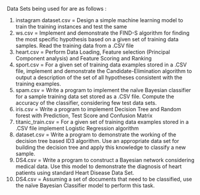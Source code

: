 Data Sets being used for are as follows : 

1) instagram dataset.csv = Design a simple machine learning model to train the training instances and test the same
2) ws.csv = Implement and demonstrate the FIND-S algorithm for finding the most specific hypothesis based on a given set of training data samples. Read the training data from a .CSV file
3) heart.csv = Perform Data Loading, Feature selection (Principal Component analysis) and Feature Scoring and Ranking
4) sport.csv = For a given set of training data examples stored in a .CSV file, implement and demonstrate the Candidate-Elimination algorithm to output a description of the set of all hypotheses consistent with the training examples.
5) spam.csv = Write a program to implement the naïve Bayesian classifier for a sample training data set stored as a .CSV file. Compute the accuracy of the classifier, considering few test data sets.
6) iris.csv = Write a program to implement Decision Tree and Random forest with Prediction, Test Score and Confusion Matrix
7) titanic_train.csv = For a given set of training data examples stored in a .CSV file implement Logistic Regression algorithm
8) dataset.csv = Write a program to demonstrate the working of the decision tree based ID3 algorithm. Use an appropriate data set for building the decision tree and apply this knowledge to classify a new sample.
9) DS4.csv = Write a program to construct a Bayesian network considering medical data. Use this model to demonstrate the diagnosis of heart patients using standard Heart Disease Data Set.
10) DS4.csv = Assuming a set of documents that need to be classified, use the naïve Bayesian Classifier model to perform this task.
